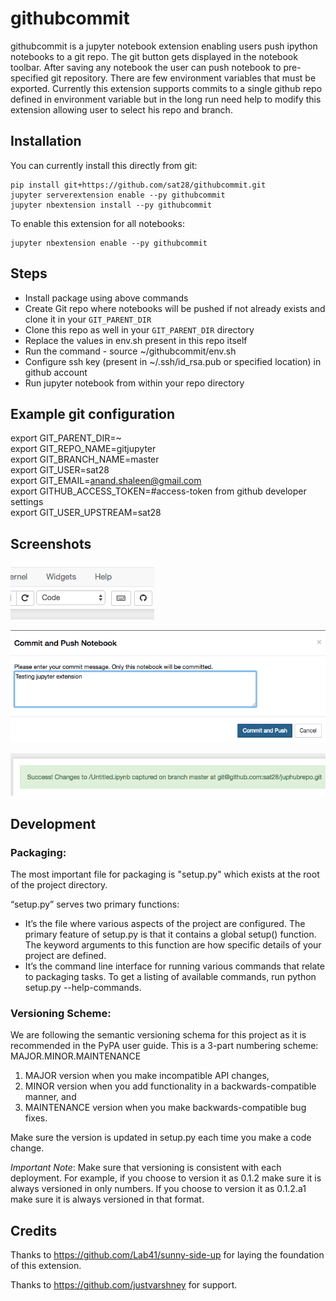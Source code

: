 # githubcommit

githubcommit is a jupyter notebook extension enabling users push ipython notebooks to a git repo.
The git button gets displayed in the notebook toolbar. After saving any notebook
the user can push notebook to pre-specified git repository. There are few
environment variables that must be exported. Currently this extension supports
commits to a single github repo defined in environment variable but in the long
run need help to modify this extension allowing user to select his repo and branch.

## Installation

You can currently install this directly from git:

```
pip install git+https://github.com/sat28/githubcommit.git
jupyter serverextension enable --py githubcommit
jupyter nbextension install --py githubcommit
```

To enable this extension for all notebooks:

```
jupyter nbextension enable --py githubcommit
```

## Steps

* Install package using above commands
* Create Git repo where notebooks will be pushed if not already exists and clone it in your `GIT_PARENT_DIR`
* Clone this repo as well in your `GIT_PARENT_DIR` directory
* Replace the values in env.sh present in this repo itself
* Run the command - source ~/githubcommit/env.sh
* Configure ssh key (present in ~/.ssh/id_rsa.pub or specified location) in github account
* Run jupyter notebook from within your repo directory

## Example git configuration
export GIT_PARENT_DIR=~ <br />
export GIT_REPO_NAME=gitjupyter <br />
export GIT_BRANCH_NAME=master <br />
export GIT_USER=sat28 <br />
export GIT_EMAIL=anand.shaleen@gmail.com <br />
export GITHUB_ACCESS_TOKEN=#access-token from github developer settings <br />
export GIT_USER_UPSTREAM=sat28 <br />

## Screenshots

![Extension](screens/extension.png?raw=true "Extension added to toolbar")

![Commit Message](screens/commit.png?raw=true "Commit Message")

![Success Message](screens/success.png?raw=true "Success Message")

## Development
### Packaging:
The most important file for packaging is "setup.py" which exists at the root of the project directory. 

“setup.py” serves two primary functions:
- It’s the file where various aspects of the project are configured. The primary feature of setup.py is that it contains a global setup() function. The keyword arguments to this function are how specific details of your project are defined. 
- It’s the command line interface for running various commands that relate to packaging tasks. To get a listing of available commands, run python setup.py --help-commands.

### Versioning Scheme:
We are following the semantic versioning schema for this project as it is recommended in the PyPA user guide.
This is a 3-part numbering scheme:  MAJOR.MINOR.MAINTENANCE
1. MAJOR version when you make incompatible API changes,
2. MINOR version when you add functionality in a backwards-compatible manner, and
3. MAINTENANCE version when you make backwards-compatible bug fixes.

Make sure the version is updated in setup.py each time you make a code change.

*Important Note*: Make sure that versioning is consistent with each deployment. For example, if you choose to version it as 0.1.2 make sure it is always versioned in only numbers. If you choose to version it as 0.1.2.a1 make sure it is always versioned in that format.  

## Credits

Thanks to https://github.com/Lab41/sunny-side-up for laying the foundation of this extension.

Thanks to https://github.com/justvarshney for support.

